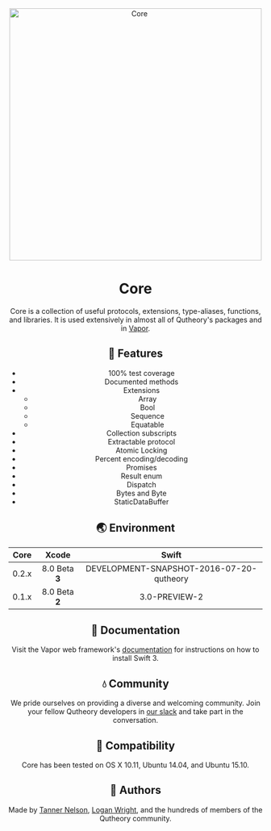 <div style="text-align:center">
	<img 
		src="https://userscontent2.emaze.com/images/bbbef209-eddb-4593-b39e-00a07f035730/0929829d-60e7-42f8-9319-39b38fb729f6.png" 
		align="center" 
		alt="Core"
		width="500px"
	>

# Core

Core is a collection of useful protocols, extensions, type-aliases, functions, and libraries. It is used extensively in almost all of Qutheory's packages and in [Vapor](https://github.com/qutheory/github).

## 🚀 Features 

- 100% test coverage
- Documented methods
- Extensions
	- Array
	- Bool
	- Sequence
	- Equatable
- Collection subscripts
- Extractable protocol
- Atomic Locking
- Percent encoding/decoding
- Promises
- Result enum
- Dispatch
- Bytes and Byte
- StaticDataBuffer

## 🌏 Environment

| Core  |     Xcode    |               Swift                    |
|:-----:|:------------:|:--------------------------------------:|
|0.2.x  |8.0 Beta **3**|DEVELOPMENT-SNAPSHOT-2016-07-20-qutheory|
|0.1.x  |8.0 Beta **2**|3.0-PREVIEW-2                           |

## 📖 Documentation

Visit the Vapor web framework's [documentation](http://docs.qutheory.io) for instructions on how to install Swift 3. 

## 💧 Community

We pride ourselves on providing a diverse and welcoming community. Join your fellow Qutheory developers in [our slack](slack.qutheory.io) and take part in the conversation.

## 🔧 Compatibility

Core has been tested on OS X 10.11, Ubuntu 14.04, and Ubuntu 15.10.

## 👥 Authors

Made by [Tanner Nelson](https://twitter.com/tanner0101), [Logan Wright](https://twitter.com/logmaestro), and the hundreds of members of the Qutheory community.
